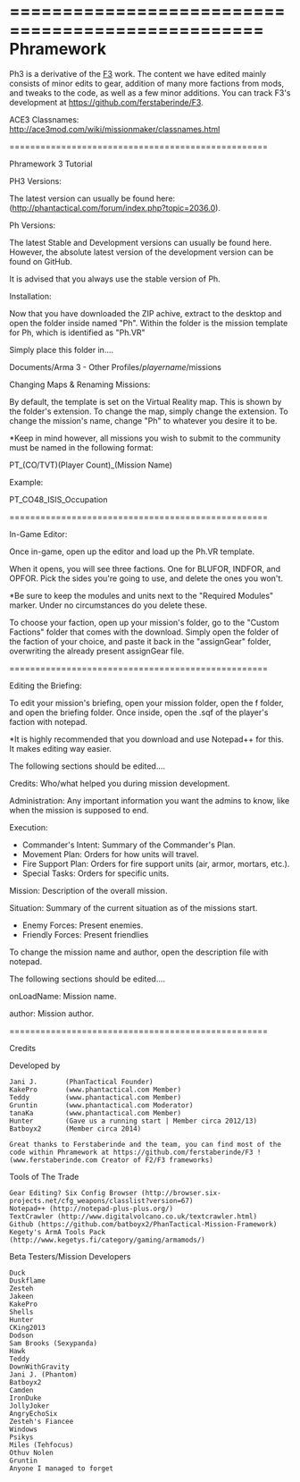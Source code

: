 ==================================================
Phramework
==================================================

Ph3 is a derivative of the [F3](http://ferstaberinde.com/f3/en//index.php?title=Main_Page) work. The content we have edited mainly consists of minor edits to gear, addition of many more factions from mods, and tweaks to the code, as well as a few minor additions. You can track F3's development at https://github.com/ferstaberinde/F3. 

ACE3 Classnames: http://ace3mod.com/wiki/missionmaker/classnames.html

==================================================

Phramework 3 Tutorial

PH3 Versions:

The latest version can usually be found here: (http://phantactical.com/forum/index.php?topic=2036.0).

Ph Versions:

The latest Stable and Development versions can usually be found here. However, the absolute latest version of the development version can be found on GitHub.

It is advised that you always use the stable version of Ph.

Installation:

Now that you have downloaded the ZIP achive, extract to the desktop and open the folder inside named "Ph". Within the folder is the mission template for Ph, which is identified as "Ph.VR"

Simply place this folder in....

Documents/Arma 3 - Other Profiles/*playername*/missions

Changing Maps & Renaming Missions:

By default, the template is set on the Virtual Reality map. This is shown by the folder's extension. To change the map, simply change the extension. To change the mission's name, change "Ph" to whatever you desire it to be.

*Keep in mind however, all missions you wish to submit to the community must be named in the following format:

PT_(CO/TVT)(Player Count)_(Mission Name)

Example:

PT_CO48_ISIS_Occupation

==================================================

In-Game Editor:

Once in-game, open up the editor and load up the Ph.VR template.

When it opens, you will see three factions. One for BLUFOR, INDFOR, and OPFOR. Pick the sides you're going to use, and delete the ones you won't.

*Be sure to keep the modules and units next to the "Required Modules" marker. Under no circumstances do you delete these.

To choose your faction, open up your mission's folder, go to the "Custom Factions" folder that comes with the download. Simply open the folder of the faction of your choice, and paste it back in the "assignGear" folder, overwriting the already present assignGear file.

==================================================

Editing the Briefing:

To edit your mission's briefing, open your mission folder, open the f folder, and open the briefing folder. Once inside, open the .sqf of the player's faction with notepad.

*It is highly recommended that you download and use Notepad++ for this. It makes editing way easier.

The following sections should be edited....

Credits: Who/what helped you during mission development.

Administration: Any important information you want the admins to know, like when the mission is supposed to end.

Execution:
- Commander's Intent: Summary of the Commander's Plan.
- Movement Plan: Orders for how units will travel.
- Fire Support Plan: Orders for fire support units (air, armor, mortars, etc.).
- Special Tasks: Orders for specific units.

Mission: Description of the overall mission.

Situation: Summary of the current situation as of the missions start.
- Enemy Forces: Present enemies.
- Friendly Forces: Present friendlies

To change the mission name and author, open the description file with notepad.

The following sections should be edited....

onLoadName: Mission name.

author: Mission author.

==================================================

Credits


Developed by
   
	Jani J.       (PhanTactical Founder)
	KakePro       (www.phantactical.com Member)
	Teddy         (www.phantactical.com Member)
	Gruntin       (www.phantactical.com Moderator)
	tanaKa        (www.phantactical.com Member)	
	Hunter        (Gave us a running start | Member circa 2012/13)	
	Batboyx2      (Member circa 2014)
	
	Great thanks to Ferstaberinde and the team, you can find most of the code within Phramework at https://github.com/ferstaberinde/F3 ! (www.ferstaberinde.com Creator of F2/F3 frameworks)



Tools of The Trade

	Gear Editing? Six Config Browser (http://browser.six-projects.net/cfg_weapons/classlist?version=67)
	Notepad++ (http://notepad-plus-plus.org/)
	TextCrawler (http://www.digitalvolcano.co.uk/textcrawler.html)
	Github (https://github.com/batboyx2/PhanTactical-Mission-Framework)
	Kegety's ArmA Tools Pack (http://www.kegetys.fi/category/gaming/armamods/)

Beta Testers/Mission Developers
	
	Duck
	Duskflame
	Zesteh
	Jakeen
	KakePro
	Shells
	Hunter
	CKing2013
	Dodson
	Sam Brooks (Sexypanda)
	Hawk
	Teddy
	DownWithGravity
	Jani J. (Phantom)
	Batboyx2
	Camden
	IronDuke
	JollyJoker
	AngryEchoSix
	Zesteh's Fiancee
	Windows
	Psikys
	Miles (Tehfocus)
	Othuv Nolen
	Gruntin
	Anyone I managed to forget
	
